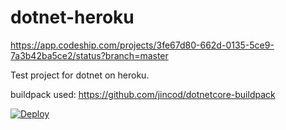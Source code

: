 # dotnet-heroku
https://app.codeship.com/projects/3fe67d80-662d-0135-5ce9-7a3b42ba5ce2/status?branch=master

Test project for dotnet on heroku.

buildpack used: https://github.com/jincod/dotnetcore-buildpack

[![Deploy](https://www.herokucdn.com/deploy/button.svg)](https://heroku.com/deploy?template=https://github.com/WilhelmKleuSage/dotnet-heroku)
